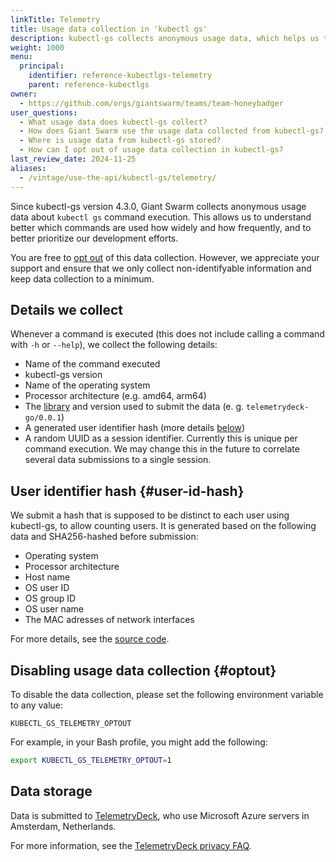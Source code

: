 ```yaml
---
linkTitle: Telemetry
title: Usage data collection in 'kubectl gs'
description: kubectl-gs collects anonymous usage data, which helps us to prioritize our further development on the tool.
weight: 1000
menu:
  principal:
    identifier: reference-kubectlgs-telemetry
    parent: reference-kubectlgs
owner:
  - https://github.com/orgs/giantswarm/teams/team-honeybadger
user_questions:
  - What usage data does kubectl-gs collect?
  - How does Giant Swarm use the usage data collected from kubectl-gs?
  - Where is usage data from kubectl-gs stored?
  - How can I opt out of usage data collection in kubectl-gs?
last_review_date: 2024-11-25
aliases:
  - /vintage/use-the-api/kubectl-gs/telemetry/
---
```


Since kubectl-gs version 4.3.0, Giant Swarm collects anonymous usage data about `kubectl gs` command execution. This allows us to understand better which commands are used how widely and how frequently, and to better prioritize our development efforts.

You are free to [opt out](#optout) of this data collection. However, we appreciate your support and ensure that we only collect non-identifyable information and keep data collection to a minimum.

## Details we collect

Whenever a command is executed (this does not include calling a command with `-h` or `--help`), we collect the following details:

- Name of the command executed
- kubectl-gs version
- Name of the operating system
- Processor architecture (e.g. amd64, arm64)
- The [library](https://github.com/giantswarm/telemetrydeck-go) and version used to submit the data (e. g. `telemetrydeck-go/0.0.1`)
- A generated user identifier hash (more details [below](#user-id-hash))
- A random UUID as a session identifier. Currently this is unique per command execution. We may change this in the future to correlate several data submissions to a single session.

## User identifier hash {#user-id-hash}

We submit a hash that is supposed to be distinct to each user using kubectl-gs, to allow counting users. It is generated based on the following data and SHA256-hashed before submission:

- Operating system
- Processor architecture
- Host name
- OS user ID
- OS group ID
- OS user name
- The MAC adresses of network interfaces

For more details, see the [source code](https://github.com/giantswarm/telemetrydeck-go/blob/21f23a6a90f3c1f271b73e5a06b4060daff68083/telemetrydeck.go#L214).

## Disabling usage data collection {#optout}

To disable the data collection, please set the following environment variable to any value:

```nohighlight
KUBECTL_GS_TELEMETRY_OPTOUT
```

For example, in your Bash profile, you might add the following:

```bash
export KUBECTL_GS_TELEMETRY_OPTOUT=1
```

## Data storage

Data is submitted to [TelemetryDeck](https://telemetrydeck.com/), who use Microsoft Azure servers in Amsterdam, Netherlands.

For more information, see the [TelemetryDeck privacy FAQ](https://telemetrydeck.com/docs/guides/privacy-faq/).
